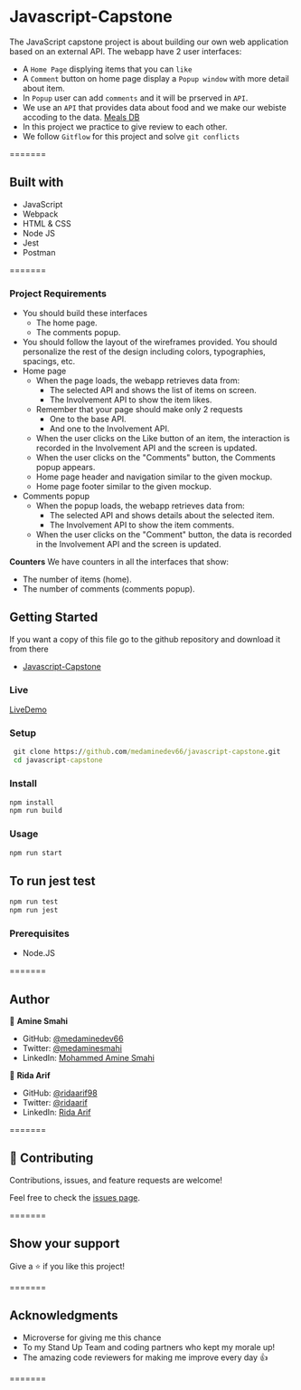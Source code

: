 # Javascript-Capstone

The JavaScript capstone project is about building our own web application based on an external API. The webapp have 2 user interfaces:

- A `Home Page` displying items that you can `like`
- A `Comment` button on home page display a `Popup window` with more detail about item.
- In `Popup` user can add `comments` and it will be prserved in `API`.
- We use an `API` that provides data about food and we make our webiste accoding to the data. [Meals DB](https://www.themealdb.com/api.php)
- In this project we practice to give review to each other.
- We follow `Gitflow` for this project and solve `git conflicts`

=======

## Built with

- JavaScript
- Webpack
- HTML & CSS
- Node JS
- Jest
- Postman

=======

### Project Requirements

- You should build these interfaces 
  - The home page.
  - The comments popup.
- You should follow the layout of the wireframes provided. You should personalize the rest of the design including colors, typographies, spacings, etc.
- Home page
  - When the page loads, the webapp retrieves data from:
    - The selected API and shows the list of items on screen.
    - The Involvement API to show the item likes.
  - Remember that your page should make only 2 requests
    - One to the base API.
    - And one to the Involvement API.
  - When the user clicks on the Like button of an item, the interaction is recorded in the Involvement API and the screen is updated.
  - When the user clicks on the "Comments" button, the Comments popup appears.
  - Home page header and navigation similar to the given mockup.
  - Home page footer similar to the given mockup.
- Comments popup
  - When the popup loads, the webapp retrieves data from:
    - The selected API and shows details about the selected item.
    - The Involvement API to show the item comments.
  - When the user clicks on the "Comment" button, the data is recorded in the Involvement API and the screen is updated.

**Counters** We have counters in all the interfaces that show:
  - The number of items (home).
  - The number of comments (comments popup).

## Getting Started

If you want a copy of this file go to the github repository and download it from there
 - [Javascript-Capstone](https://github.com/medaminedev66/javascript-capstone)

### Live 

  [LiveDemo](https://medaminedev66.github.io/javascript-capstone/)

### Setup

  ```cmd 
   git clone https://github.com/medaminedev66/javascript-capstone.git
   cd javascript-capstone
  ```

### Install 

   ```cmd 
   npm install
   npm run build
  ```

### Usage 

  ```cmd
  npm run start
  ```

## To run jest test

  ```cmd
  npm run test
  npm run jest
  ```

### Prerequisites

- Node.JS

=======

## Author

👤 **Amine Smahi**

- GitHub: [@medaminedev66](https://github.com/medaminedev66)
- Twitter: [@medaminesmahi](https://twitter.com/medaminesmahi)
- LinkedIn: [Mohammed Amine Smahi ](https://www.linkedin.com/in/mohammed-amine-smahi-1b8615187/)

👤 **Rida Arif**

- GitHub: [@ridaarif98](https://github.com/ridaarif98)
- Twitter: [@ridaarif](https://twitter.com/Rida29984906)
- LinkedIn: [Rida Arif](https://www.linkedin.com/in/rida-arif-90945520b/)

=======

## 🤝 Contributing

Contributions, issues, and feature requests are welcome!

Feel free to check the [issues page](https://github.com/medaminedev66/javascript-capstone/issues).

=======

## Show your support

Give a ⭐️ if you like this project!

=======

## Acknowledgments
- Microverse for giving me this chance
- To my Stand Up Team and coding partners who kept my morale up!
- The amazing code reviewers for making me improve every day :thumbsup:

=======
